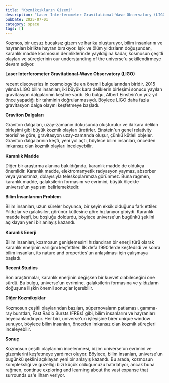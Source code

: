 ```yaml
---
title: "Kozmikçıkların Gizemi"
description: "Laser Interferometer Gravitational-Wave Observatory (LIGO)"
pubDate: 2025-07-01
category: space
tags: []
---
```


Kozmos, bir uçsuz bucaksız gizem ve harika oluşturuyor, bilim insanlarını ve hayranları birlikte hayran bırakıyor. Işık ve ölüm yıldızların doğuşundan, karanlık madde kosmosun derinliklerinde yayıldığına kadar, kosmosun çeşitli olayları ve süreçlerinin our understanding of the universe'u şekillendirmeye devam ediyor.

**Laser Interferometer Gravitational-Wave Observatory (LIGO)**

recent discoveries in cosmology'de en önemli bulgularından biridir. 2015 yılında LIGO bilim insanları, iki büyük kara deliklerin birleşimi sonucu yayılan gravitasyon dalgalarının keşfine vardı. Bu bulgu, Albert Einstein'un yüz yıl önce yapadığı bir tahminin doğrulanmasıydı. Böylece LIGO daha fazla gravitasyon dalga olayını keşfetmeye başladı.

**Graviton Dalgaları**

Graviton dalgaları, uzay-zamanın dokusunda oluşturulur ve iki kara delikin birleşimi gibi büyük kozmik olayları üretirler. Einstein'un genel relativity teorisi'ne göre, gravitasyon uzay-zamanda oluşur, çünkü kütleli objeler. Graviton dalgalarının keşfi, yeni yol açtı, böylece bilim insanları, önceden imkansız olan kozmik olayları inceleyebilir.

**Karanlık Madde**

Diğer bir araştırma alanına bakıldığında, karanlık madde de oldukça önemlidir. Karanlık madde, elektromanyetik radyasyon yaymaz, absorber veya yansıtmaz, dolayısıyla teleskoplarımıza görünmez. Buna rağmen, karanlık madde, galaksilerin formasını ve evrimini, büyük ölçekte universe'un yapısını belirlemektedir.

**Bilim İnsanlarının Problem**

Bilim insanları, uzun süreler boyunca, bir şeyin eksik olduğunu fark ettiler. Yıldızlar ve galaksiler, görünür kütlesine göre hızlanıyor gibiydi. Karanlık madde keşfi, bu boşluğu doldurdu, böylece universe'un bugünkü şeklini açıklayan yeni bir anlayış kazandı.

**Karanlık Enerji**

Bilim insanları, kozmosun genişlemesini hızlandıran bir enerji türü olarak karanlık enerjinin varlığını keşfettiler. İlk defa 1990'lerde keşfedildi ve sonra bilim insanları, its nature and properties'un anlaşılması için çalışmaya başladı.

**Recent Studies**

Son araştırmalar, karanlık enerjinin değişken bir kuvvet olabileceğini öne sürdü. Bu bulgu, universe'un evrimine, galaksilerin formasına ve yıldızların doğuşuna ilişkin önemli sonuçlar içerebilir.

**Diğer Kozmikçıklar**

Kozmosun çeşitli olaylarından bazıları, süpernovaların patlaması, gamma-ray burstları, Fast Radio Bursts (FRBs) gibi, bilim insanlarını ve hayranları heyecanlandırıyor. Her biri, universe'un işleyişine birer unique window sunuyor, böylece bilim insanları, önceden imkansız olan kozmik süreçleri inceleyebilir.

**Sonuç**

Kozmosun çeşitli olaylarının incelenmesi, bizim universe'un evrimini ve gizemlerini keşfetmeye yardımcı oluyor. Böylece, bilim insanları, universe'un bugünkü şeklini açıklayan yeni bir anlayış kazandı. Bu arada, kozmosun kompleksliği ve güzelliği bizi küçük olduğumuzu hatırlatıyor, ancak buna rağmen, continue exploring and learning about the vast expanse that surrounds us'e ilham veriyor.